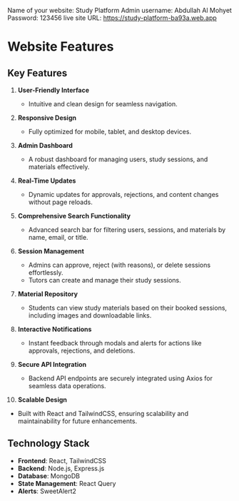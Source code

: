 Name of your website: Study Platform
Admin username: Abdullah Al Mohyet
Password: 123456
live site URL: https://study-platform-ba93a.web.app


# Website Features  

## Key Features  

1. **User-Friendly Interface**  
   - Intuitive and clean design for seamless navigation.  

2. **Responsive Design**  
   - Fully optimized for mobile, tablet, and desktop devices.  

3. **Admin Dashboard**  
   - A robust dashboard for managing users, study sessions, and materials effectively.  

4. **Real-Time Updates**  
   - Dynamic updates for approvals, rejections, and content changes without page reloads.  

5. **Comprehensive Search Functionality**  
   - Advanced search bar for filtering users, sessions, and materials by name, email, or title.  

6. **Session Management**  
   - Admins can approve, reject (with reasons), or delete sessions effortlessly.  
   - Tutors can create and manage their study sessions.  

7. **Material Repository**  
   - Students can view study materials based on their booked sessions, including images and downloadable links.  

8. **Interactive Notifications**  
   - Instant feedback through modals and alerts for actions like approvals, rejections, and deletions.  

9. **Secure API Integration**  
   - Backend API endpoints are securely integrated using Axios for seamless data operations.  

10. **Scalable Design**  
   - Built with React and TailwindCSS, ensuring scalability and maintainability for future enhancements.  

## Technology Stack  
- **Frontend**: React, TailwindCSS  
- **Backend**: Node.js, Express.js  
- **Database**: MongoDB  
- **State Management**: React Query  
- **Alerts**: SweetAlert2  
